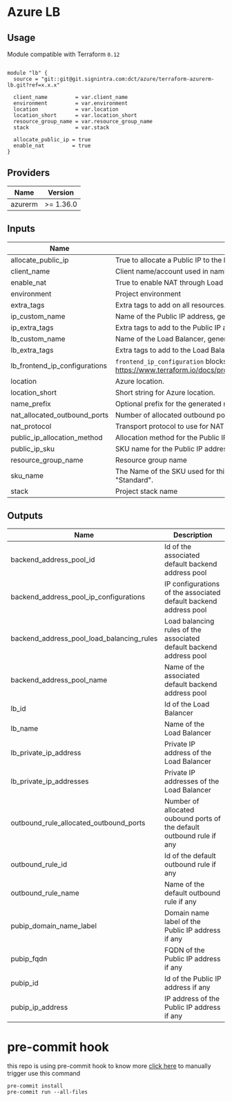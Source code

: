 # Azure LB

## Usage
Module compatible with Terraform `0.12`
```hcl

module "lb" {
  source = "git::git@git.signintra.com:dct/azure/terraform-azurerm-lb.git?ref=x.x.x"

  client_name         = var.client_name
  environment         = var.environment
  location            = var.location
  location_short      = var.location_short
  resource_group_name = var.resource_group_name
  stack               = var.stack

  allocate_public_ip = true
  enable_nat         = true
}

```


<!-- BEGINNING OF PRE-COMMIT-TERRAFORM DOCS HOOK -->
## Providers

| Name | Version |
|------|---------|
| azurerm | >= 1.36.0 |

## Inputs

| Name | Description | Type | Default | Required |
|------|-------------|------|---------|:-----:|
| allocate\_public\_ip | True to allocate a Public IP to the Load Balancer. | `bool` | `false` | no |
| client\_name | Client name/account used in naming | `string` | n/a | yes |
| enable\_nat | True to enable NAT through Load Balancer outbound rules. | `bool` | `false` | no |
| environment | Project environment | `string` | n/a | yes |
| extra\_tags | Extra tags to add on all resources. | `map(string)` | `{}` | no |
| ip\_custom\_name | Name of the Public IP address, generated if not set. | `string` | `""` | no |
| ip\_extra\_tags | Extra tags to add to the Public IP address. | `map(string)` | `{}` | no |
| lb\_custom\_name | Name of the Load Balancer, generated if not set. | `string` | `""` | no |
| lb\_extra\_tags | Extra tags to add to the Load Balancer. | `map(string)` | `{}` | no |
| lb\_frontend\_ip\_configurations | `frontend_ip_configuration` blocks as documented here: https://www.terraform.io/docs/providers/azurerm/r/lb.html#frontend_ip_configuration | `map(any)` | `{}` | no |
| location | Azure location. | `string` | n/a | yes |
| location\_short | Short string for Azure location. | `string` | n/a | yes |
| name\_prefix | Optional prefix for the generated name | `string` | `""` | no |
| nat\_allocated\_outbound\_ports | Number of allocated outbound ports for NAT. | `number` | `1024` | no |
| nat\_protocol | Transport protocol to use for NAT. | `string` | `"All"` | no |
| public\_ip\_allocation\_method | Allocation method for the Public IP address, can be `Static`, `Dynamic`. | `string` | `"Static"` | no |
| public\_ip\_sku | SKU name for the Public IP address, can be `Basic` or `Standard`. | `string` | `"Standard"` | no |
| resource\_group\_name | Resource group name | `string` | n/a | yes |
| sku\_name | The Name of the SKU used for this Load Balancer. Possible values are "Basic" and "Standard". | `string` | `"Standard"` | no |
| stack | Project stack name | `string` | n/a | yes |

## Outputs

| Name | Description |
|------|-------------|
| backend\_address\_pool\_id | Id of the associated default backend address pool |
| backend\_address\_pool\_ip\_configurations | IP configurations of the associated default backend address pool |
| backend\_address\_pool\_load\_balancing\_rules | Load balancing rules of the associated default backend address pool |
| backend\_address\_pool\_name | Name of the associated default backend address pool |
| lb\_id | Id of the Load Balancer |
| lb\_name | Name of the Load Balancer |
| lb\_private\_ip\_address | Private IP address of the Load Balancer |
| lb\_private\_ip\_addresses | Private IP addresses of the Load Balancer |
| outbound\_rule\_allocated\_outbound\_ports | Number of allocated oubound ports of the default outbound rule if any |
| outbound\_rule\_id | Id of the default outbound rule if any |
| outbound\_rule\_name | Name of the default outbound rule if any |
| pubip\_domain\_name\_label | Domain name label of the Public IP address if any |
| pubip\_fqdn | FQDN of the Public IP address if any |
| pubip\_id | Id of the Public IP address if any |
| pubip\_ip\_address | IP address of the Public IP address if any |

<!-- END OF PRE-COMMIT-TERRAFORM DOCS HOOK -->


# pre-commit hook

this repo is using pre-commit hook to know more [click here](https://github.com/antonbabenko/pre-commit-terraform)
to manually trigger use this command

```
pre-commit install
pre-commit run --all-files
```
